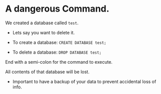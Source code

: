 # A dangerous Command.

We created a database called `test`.

- Lets say you want to delete it.

- To create a database: `CREATE DATABASE test;`

- To delete a database: `DROP DATABASE test;`

End with a semi-colon for the command to execute.

All contents of that database will be lost.

- Important to have a backup of your data to prevent accidental loss of info.
